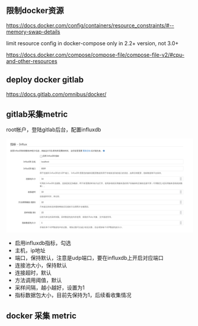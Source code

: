 

## 限制docker资源

https://docs.docker.com/config/containers/resource_constraints/#--memory-swap-details


limit resource config in docker-compose only in 2.2+ version, not 3.0+

https://docs.docker.com/compose/compose-file/compose-file-v2/#cpu-and-other-resources




## deploy docker gitlab

https://docs.gitlab.com/omnibus/docker/



## gitlab采集metric

root帐户，登陆gitlab后台，配置influxdb

![](./gitlab-metric.png)

- 启用influxdb指标，勾选
- 主机，ip地址
- 端口，保持默认，注意是udp端口，要在influxdb上开启对应端口
- 连接池大小，保持默认
- 连接超时，默认
- 方法调用阈值，默认
- 采样间隔，越小越好，设置为1
- 指标数据包大小，目前先保持为1，后续看收集情况



## docker 采集 metric

